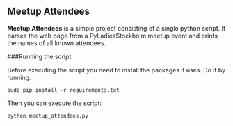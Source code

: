 ## Meetup Attendees

__Meetup Attendees__ is a simple project consisting of a single python script. It parses the web page from a PyLadiesStockholm meetup event and prints the names of all known attendees.

###Running the script

Before executing the script you need to install the packages it uses. Do it by running:

	sudo pip install -r requirements.txt

Then you can execute the script:

	python meetup_attendees.py

